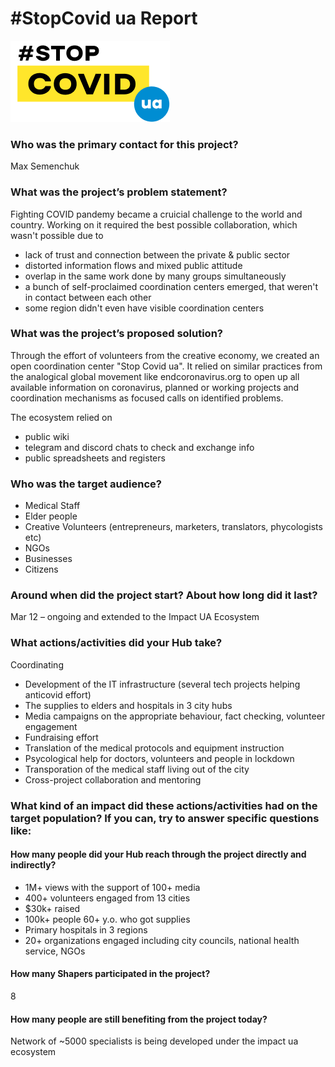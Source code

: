 # \#StopCovid ua Report

![](../../.gitbook/assets/group-2-4-.png)

### Who was the primary contact for this project?

Max Semenchuk

### What was the project’s problem statement?

Fighting COVID pandemy became a cruicial challenge to the world and country. Working on it required the best possible collaboration, which wasn't possible due to

* lack of trust and connection between the private & public sector
* distorted information flows and mixed public attitude
* overlap in the same work done by many groups simultaneously 
* a bunch of self-proclaimed coordination centers emerged, that weren't in contact between each other
* some region didn't even have visible coordination centers

### What was the project’s proposed solution?

Through the effort of volunteers from the creative economy, we created an open coordination center "Stop Covid ua". It relied on similar practices from the analogical global movement like endcoronavirus.org to open up all available information on coronavirus, planned or working projects and coordination mechanisms as focused calls on identified problems.

The ecosystem relied on

* public wiki
* telegram and discord chats to check and exchange info
* public spreadsheets and registers 

### Who was the target audience?

* Medical Staff
* Elder people
* Creative Volunteers \(entrepreneurs, marketers, translators, phycologists etc\)
* NGOs
* Businesses
* Citizens

### Around when did the project start? About how long did it last?

Mar 12 – ongoing and extended to the Impact UA Ecosystem

### What actions/activities did your Hub take?

Coordinating

* Development of the IT infrastructure \(several tech projects helping anticovid effort\)
* The supplies to elders and hospitals in 3 city hubs
* Media campaigns on the appropriate behaviour, fact checking, volunteer engagement
* Fundraising effort 
* Translation of the medical protocols and equipment instruction
* Psycological help for doctors, volunteers and people in lockdown
* Transporation of the medical staff living out of the city
* Cross-project collaboration and mentoring

### What kind of an impact did these actions/activities had on the target population? If you can, try to answer specific questions like:

#### How many people did your Hub reach through the project directly and indirectly?

* 1M+ views with the support of 100+ media
* 400+ volunteers engaged from 13 cities
* $30k+ raised
* 100k+ people 60+ y.o. who got supplies
* Primary hospitals in 3 regions
* 20+ organizations engaged including city councils, national health service, NGOs

#### How many Shapers participated in the project?

8

#### How many people are still benefiting from the project today?

Network of ~5000 specialists is being developed under the impact ua ecosystem

